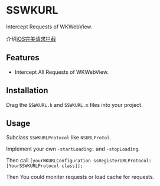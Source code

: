 
# SSWKURL

Intercept Requests of WKWebView.

介绍[iOS完美请求拦截](https://www.jianshu.com/p/7b28cbd8f92a)

## Features

- Intercept All Requests of WKWebView.


## Installation

Drag the `SSWKURL.h` and `SSWKURL.m` files into your project.


## Usage

Subclass `SSWKURLProtocol` like `NSURLProtol`.

Implement your own `-startLoading:` and `-stopLoading`.

Then call `[yourWKURLConfiguration ssRegisterURLProtocol:[YourSSWKURLProtocol class]];`

Then You could moniter requests or load cache for requests.
